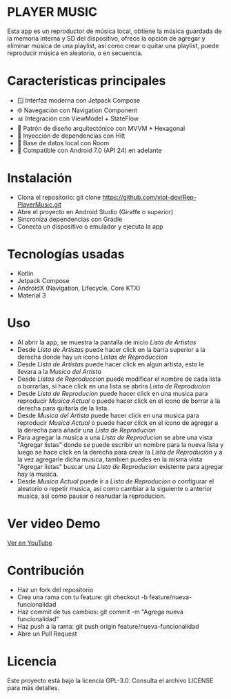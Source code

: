 # PLAYER MUSIC
Esta app es un reproductor de música local, obtiene la música guardada de la memoria interna y SD del dispositivo, ofrece la opción de agregar y eliminar música de una playlist, así como crear o quitar una playlist, puede reproducir música en aleatorio, o en secuencia.

# Características principales
- 🪟 Interfaz moderna con Jetpack Compose
- 🌐 Navegación con Navigation Component
- 📊 Integración con ViewModel + StateFlow
- 🎨 Patrón de diseño arquitectónico con MVVM + Hexagonal
- 🧩 Inyección de dependencias con Hilt
- 💽 Base de datos local con Room
- 📱 Compatible con Android 7.0 (API 24) en adelante

# Instalación
- Clona el repositorio: git clone https://github.com/yjot-dev/Rep-PlayerMusic.git
- Abre el proyecto en Android Studio (Giraffe o superior)
- Sincroniza dependencias con Gradle
- Conecta un dispositivo o emulador y ejecuta la app

# Tecnologías usadas
- Kotlin
- Jetpack Compose
- AndroidX (Navigation, Lifecycle, Core KTX)
- Material 3

# Uso
- Al abrir la app, se muestra la pantalla de inicio *Lista de Artistas*
- Desde *Lista de Artistas* puede hacer click en la barra superior a la derecha donde hay un icono *Listas de Reproduccion*
- Desde *Lista de Artistas* puede hacer click en algun artista, esto le llevara a la *Musica del Artista*
- Desde *Listas de Reproduccion* puede modificar el nombre de cada lista o borrarlas, si hace click en una lista se abrira *Lista de Reproducion*
- Desde *Lista de Reproducion* puede hacer click en una musica para reproducir *Musica Actual* o puede hacer click en el icono de borrar a la derecha para quitarla de la lista.
- Desde *Musica del Artista* puede hacer click en una musica para reproducir *Musica Actual* o puede hacer click en el icono de agregar a la derecha para añadir una *Lista de Reproducion*
- Para agregar la musica a una *Lista de Reproducion* se abre una vista "Agregar listas" donde se puede escribir un nombre para la nueva lista y luego se hace click en la derecha para crear la *Lista de Reproducion* y a la vez agregarle dicha musica, tambien puedes en la misma vista "Agregar listas" buscar una *Lista de Reproducion* existente para agregar hay la musica.
- Desde *Musica Actual* puede ir a *Lista de Reproducion* o configurar el aleatorio o repetir musica, asi como cambiar a la siguiente o anterior musica, asi como pausar o reanudar la reproducion.

# Ver video Demo
[Ver en YouTube](https://youtu.be/8OROZRqCzdU?si=VAOE7lX58A5ScVyq)

# Contribución
- Haz un fork del repositorio
- Crea una rama con tu feature: git checkout -b feature/nueva-funcionalidad
- Haz commit de tus cambios: git commit -m "Agrega nueva funcionalidad"
- Haz push a la rama: git push origin feature/nueva-funcionalidad
- Abre un Pull Request

# Licencia
Este proyecto está bajo la licencia GPL-3.0. Consulta el archivo LICENSE para más detalles.
